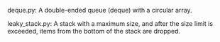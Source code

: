 deque.py: A double-ended queue (deque) with a circular array.

leaky_stack.py: A stack with a maximum size, and after the size limit is exceeded, items from the bottom of the stack are dropped.
